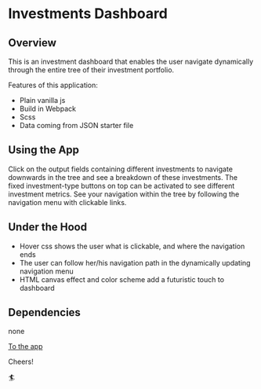 # Investments Dashboard

## Overview

This is an investment dashboard that enables the user navigate dynamically through the entire tree of their investment portfolio.

Features of this application:

* Plain vanilla js
* Build in Webpack
* Scss
* Data coming from JSON starter file

## Using the App

Click on the output fields containing different investments to navigate downwards in the tree and see a breakdown of these investments. The fixed investment-type buttons on top can be activated to see different investment metrics. See your navigation within the tree by following the navigation menu with clickable links.

## Under the Hood

* Hover css shows the user what is clickable, and where the navigation ends
* The user can follow her/his navigation path in the dynamically updating navigation menu
* HTML canvas effect and color scheme add a futuristic touch to dashboard

## Dependencies

none

[To the app](https://investment-dashboard-952.herokuapp.com/)

Cheers!

:surfer:
